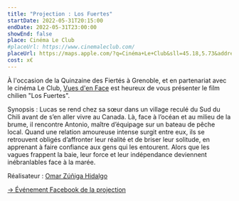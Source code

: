 ```yaml
---
title: "Projection : Los Fuertes"
startDate: 2022-05-31T20:15:00
endDate: 2022-05-31T23:00:00
showEnd: false
place: Cinéma Le Club
#placeUrl: https://www.cinemaleclub.com/
placeUrl: https://maps.apple.com/?q=Cinéma+Le+Club&sll=45.18,5.73&address=9+bis+rue+du+Phalanstère
cost: x€
---
```


À l'occasion de la Quinzaine des Fiertés à Grenoble, et en partenariat avec le cinéma Le Club, [Vues d'en Face](https://www.vuesdenface.com/web/) est heureux de vous présenter le film chilien "Los Fuertes".

Synopsis : Lucas se rend chez sa sœur dans un village reculé du Sud du Chili avant de s’en aller vivre au Canada. Là, face à l’océan et au milieu de la brume, il rencontre Antonio, maître d’équipage sur un bateau de pêche local. Quand une relation amoureuse intense surgit entre eux, ils se retrouvent obligés d’affronter leur réalité et de briser leur solitude, en apprenant à faire confiance aux gens qui les entourent. Alors que les vagues frappent la baie, leur force et leur indépendance deviennent inébranlables face à la marée.

Réalisateur : [Omar Zúñiga Hidalgo](https://www.allocine.fr/personne/fichepersonne_gen_cpersonne=564983.html)

[→ Événement Facebook de la projection](https://fb.me/e/1WzOs692S)
